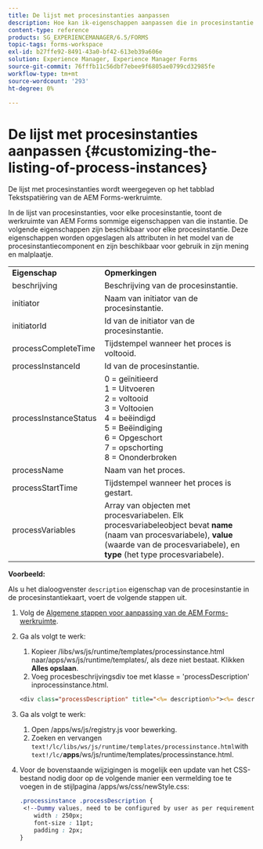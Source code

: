 ```yaml
---
title: De lijst met procesinstanties aanpassen
description: Hoe kan ik-eigenschappen aanpassen die in procesinstantie in de AEM Forms-werkruimte worden weergegeven.
content-type: reference
products: SG_EXPERIENCEMANAGER/6.5/FORMS
topic-tags: forms-workspace
exl-id: b27ffe92-8491-43a0-bf42-613eb39a606e
solution: Experience Manager, Experience Manager Forms
source-git-commit: 76fffb11c56dbf7ebee9f6805ae0799cd32985fe
workflow-type: tm+mt
source-wordcount: '293'
ht-degree: 0%

---
```


# De lijst met procesinstanties aanpassen {#customizing-the-listing-of-process-instances}

De lijst met procesinstanties wordt weergegeven op het tabblad Tekstspatiëring van de AEM Forms-werkruimte.

In de lijst van procesinstanties, voor elke procesinstantie, toont de werkruimte van AEM Forms sommige eigenschappen van die instantie. De volgende eigenschappen zijn beschikbaar voor elke procesinstantie. Deze eigenschappen worden opgeslagen als attributen in het model van de procesinstantiecomponent en zijn beschikbaar voor gebruik in zijn mening en malplaatje.

<table>
 <tbody>
  <tr>
   <td><strong>Eigenschap</strong></td>
   <td><strong>Opmerkingen</strong></td>
  </tr>
  <tr>
   <td>beschrijving</td>
   <td>Beschrijving van de procesinstantie.</td>
  </tr>
  <tr>
   <td>initiator</td>
   <td>Naam van initiator van de procesinstantie.</td>
  </tr>
  <tr>
   <td>initiatorId</td>
   <td>Id van de initiator van de procesinstantie.</td>
  </tr>
  <tr>
   <td>processCompleteTime</td>
   <td>Tijdstempel wanneer het proces is voltooid.</td>
  </tr>
  <tr>
   <td>processInstanceId</td>
   <td>Id van de procesinstantie.</td>
  </tr>
  <tr>
   <td>processInstanceStatus</td>
   <td>0 = geïnitieerd<br /> 1 = Uitvoeren<br /> 2 = voltooid<br /> 3 = Voltooien<br /> 4 = beëindigd<br /> 5 = Beëindiging<br /> 6 = Opgeschort<br /> 7 = opschorting<br /> 8 = Ononderbroken</td>
  </tr>
  <tr>
   <td>processName</td>
   <td>Naam van het proces.</td>
  </tr>
  <tr>
   <td>processStartTime</td>
   <td>Tijdstempel wanneer het proces is gestart.</td>
  </tr>
  <tr>
   <td>processVariables</td>
   <td>Array van objecten met procesvariabelen. Elk procesvariabeleobject bevat <strong>name</strong> (naam van procesvariabele), <strong>value</strong> (waarde van de procesvariabele), en<strong> type</strong> (het type procesvariabele).</td>
  </tr>
 </tbody>
</table>

**Voorbeeld:**

Als u het dialoogvenster `description` eigenschap van de procesinstantie in de procesinstantiekaart, voert de volgende stappen uit.

1. Volg de [Algemene stappen voor aanpassing van de AEM Forms-werkruimte](/help/forms/using/generic-steps-html-workspace-customization.md).
1. Ga als volgt te werk:

   1. Kopieer /libs/ws/js/runtime/templates/processinstance.html naar/apps/ws/js/runtime/templates/, als deze niet bestaat. Klikken **Alles opslaan**.
   1. Voeg procesbeschrijvingsdiv toe met klasse = &#39;processDescription&#39; inprocessinstance.html.

   ```jsp
   <div class="processDescription" title="<%= description%>"><%= description%></div>
   ```

1. Ga als volgt te werk:

   1. Open /apps/ws/js/registry.js voor bewerking.
   1. Zoeken en vervangen `text!/lc/libs/ws/js/runtime/templates/processinstance.html`with `text!/lc/`**apps**/ws/js/runtime/templates/processinstance.html.

1. Voor de bovenstaande wijzigingen is mogelijk een update van het CSS-bestand nodig door op de volgende manier een vermelding toe te voegen in de stijlpagina /apps/ws/css/newStyle.css:

   ```css
   .processinstance .processDescription {
    <!--Dummy values, need to be configured by user as per requirement and user can add or delete any property depending upon requirement-->
       width : 250px;
       font-size : 11pt;
       padding : 2px;
   }
   ```
